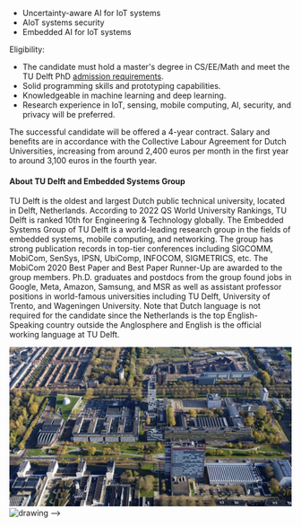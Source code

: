 <!-- ---
layout: page
permalink: /opening/
title: Openings
description: 
nav: true
order: 5
---

A fully funded Ph.D. position is immediately available at the [Embedded Systems Group](https://www.tudelft.nl/ewi/over-de-faculteit/afdelingen/software-technology/embedded-and-networked-systems/) of the Department of Software Technology, EEMCS, TU Delft. Interested candidates can send their CV, transcript, and TOEFL/IELTS (if applicable) to <Q.Song-1@tudelft.nl>. Successful candidate will be co-supervised by [Dr. Gaosheng Liu](https://song-qun.github.io/) and [Prof. dr. Koen Langendoen](https://www.st.ewi.tudelft.nl/koen/). The candidate will conduct research in Artificial Intelligence of Things (AIoT) with focus on:

<!-- - Reliable design of AIoT systems, including components of robustness, security, privacy, computing, etc.
- AI for autonomous cyber-physical systems, e.g., autonomous vehicles.
- Embedded AI for IoT systems. -->

- Uncertainty-aware AI for IoT systems
- AIoT systems security
- Embedded AI for IoT systems

Eligibility:

- The candidate must hold a master's degree in CS/EE/Math and meet the TU Delft PhD [admission requirements](https://www.tudelft.nl/onderwijs/opleidingen/phd/admission).
- Solid programming skills and prototyping capabilities.
- Knowledgeable in machine learning and deep learning.
- Research experience in IoT, sensing, mobile computing, AI, security, and privacy will be preferred.

The successful candidate will be offered a 4-year contract. Salary and benefits are in accordance with the Collective Labour Agreement for Dutch Universities, increasing from around 2,400 euros per month in the first year to around 3,100 euros in the fourth year. 

#### About TU Delft and Embedded Systems Group ####
TU Delft is the oldest and largest Dutch public technical university, located in Delft, Netherlands. According to 2022 QS World University Rankings, TU Delft is ranked 10th for Engineering & Technology globally. The Embedded Systems Group of TU Delft is a world-leading research group in the fields of embedded systems, mobile computing, and networking. The group has strong publication records in top-tier conferences including SIGCOMM, MobiCom, SenSys, IPSN, UbiComp, INFOCOM, SIGMETRICS, etc. The MobiCom 2020 Best Paper and Best Paper Runner-Up are awarded to the group members. Ph.D. graduates and postdocs from the group found jobs in Google, Meta, Amazon, Samsung, and MSR as well as assistant professor positions in world-famous universities including TU Delft, University of Trento, and Wageningen University. Note that Dutch language is not required for the candidate since the Netherlands is the top English-Speaking country outside the Anglosphere and English is the official working language at TU Delft.

<img src="/assets/img/tud.jpg" alt="drawing" width="750"/>
<img src="/assets/img/delft.jpg" alt="drawing" width="750"/>
 -->

